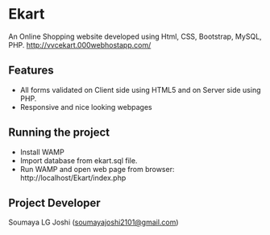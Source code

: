 # Ekart
An Online Shopping website developed using Html, CSS, Bootstrap, MySQL, PHP.
http://vvcekart.000webhostapp.com/

Features
--------

* All forms validated on Client side using HTML5 and on Server side using PHP.
* Responsive and nice looking webpages 

Running the project 
-------------------

* Install WAMP
* Import database from ekart.sql file.
* Run WAMP and open web page from browser: http://localhost/Ekart/index.php

Project Developer
----------------
Soumaya LG Joshi (soumayajoshi2101@gmail.com)
